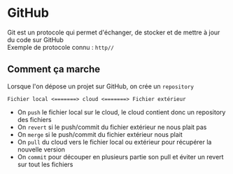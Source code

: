 # GitHub

Git est un protocole qui permet d'échanger, de stocker et de mettre à jour du code sur GitHub    
Exemple de protocole connu : `http//`

## Comment ça marche

Lorsque l'on dépose un projet sur GitHub, on crée un `repository`

`Fichier local <=======> cloud <=======> Fichier extérieur`

* On `push` le fichier local sur le cloud, le cloud contient donc un repository des fichiers  
* On `revert` si le push/commit du fichier extérieur ne nous plait pas  
* On `merge` si le push/commit du fichier extérieur nous plait  
* On `pull` du cloud vers le fichier local ou extérieur pour récupérer la nouvelle version  
* On `commit` pour découper en plusieurs partie son pull et éviter un revert sur tout les fichiers

##